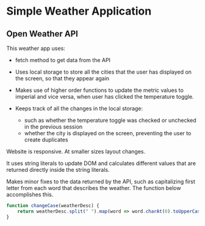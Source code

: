 # Simple Weather Application

## Open Weather API

This weather app uses:

- fetch method to get data from the API
- Uses local storage to store all the cities that the user has displayed on the screen, so that they appear again
- Makes use of higher order functions to update the metric values to imperial and vice versa, when user has clicked the temperature toggle.

- Keeps track of all the changes in the local storage:
  - such as whether the temperature toggle was checked or unchecked in the previous session
  - whether the city is displayed on the screen, preventing the user to create duplicates

Website is responsive. At smaller sizes layout changes.

It uses string literals to update DOM and calculates different values that are returned directly inside the string literals.

Makes minor fixes to the data returned by the API, such as capitalizing first letter from each word that describes the weather. The function below accomplishes this.

```javascript
function changeCase(weatherDesc) {
    return weatherDesc.split(" ").map(word => word.charAt(0).toUpperCase().concat(word.slice(1))).join(" ");
}
```
